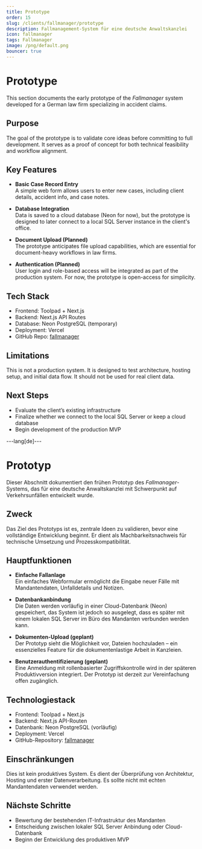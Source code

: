 ```yaml
---
title: Prototype
order: 15
slug: /clients/fallmanager/prototype
description: Fallmanagement-System für eine deutsche Anwaltskanzlei
icon: fallmanager
tags: Fallmanager
image: /png/default.png
bouncer: true
---
```


# Prototype

This section documents the early prototype of the _Fallmanager_ system developed for a German law firm specializing in accident claims.

## Purpose

The goal of the prototype is to validate core ideas before committing to full development. It serves as a proof of concept for both technical feasibility and workflow alignment.

## Key Features

- **Basic Case Record Entry**  
  A simple web form allows users to enter new cases, including client details, accident info, and case notes.

- **Database Integration**  
  Data is saved to a cloud database (Neon for now), but the prototype is designed to later connect to a local SQL Server instance in the client's office.

- **Document Upload (Planned)**  
  The prototype anticipates file upload capabilities, which are essential for document-heavy workflows in law firms.

- **Authentication (Planned)**  
  User login and role-based access will be integrated as part of the production system. For now, the prototype is open-access for simplicity.

## Tech Stack

- Frontend: Toolpad + Next.js
- Backend: Next.js API Routes
- Database: Neon PostgreSQL (temporary)
- Deployment: Vercel
- GitHub Repo: [fallmanager](https://github.com/javascript-pro/fallmanager)

## Limitations

This is not a production system. It is designed to test architecture, hosting setup, and initial data flow. It should not be used for real client data.

## Next Steps

- Evaluate the client’s existing infrastructure
- Finalize whether we connect to the local SQL Server or keep a cloud database
- Begin development of the production MVP

---lang[de]---

# Prototyp

Dieser Abschnitt dokumentiert den frühen Prototyp des _Fallmanager_-Systems, das für eine deutsche Anwaltskanzlei mit Schwerpunkt auf Verkehrsunfällen entwickelt wurde.

## Zweck

Das Ziel des Prototyps ist es, zentrale Ideen zu validieren, bevor eine vollständige Entwicklung beginnt. Er dient als Machbarkeitsnachweis für technische Umsetzung und Prozesskompatibilität.

## Hauptfunktionen

- **Einfache Fallanlage**  
  Ein einfaches Webformular ermöglicht die Eingabe neuer Fälle mit Mandantendaten, Unfalldetails und Notizen.

- **Datenbankanbindung**  
  Die Daten werden vorläufig in einer Cloud-Datenbank (Neon) gespeichert, das System ist jedoch so ausgelegt, dass es später mit einem lokalen SQL Server im Büro des Mandanten verbunden werden kann.

- **Dokumenten-Upload (geplant)**  
  Der Prototyp sieht die Möglichkeit vor, Dateien hochzuladen – ein essenzielles Feature für die dokumentenlastige Arbeit in Kanzleien.

- **Benutzerauthentifizierung (geplant)**  
  Eine Anmeldung mit rollenbasierter Zugriffskontrolle wird in der späteren Produktivversion integriert. Der Prototyp ist derzeit zur Vereinfachung offen zugänglich.

## Technologiestack

- Frontend: Toolpad + Next.js
- Backend: Next.js API-Routen
- Datenbank: Neon PostgreSQL (vorläufig)
- Deployment: Vercel
- GitHub-Repository: [fallmanager](https://github.com/javascript-pro/fallmanager)

## Einschränkungen

Dies ist kein produktives System. Es dient der Überprüfung von Architektur, Hosting und erster Datenverarbeitung. Es sollte nicht mit echten Mandantendaten verwendet werden.

## Nächste Schritte

- Bewertung der bestehenden IT-Infrastruktur des Mandanten
- Entscheidung zwischen lokaler SQL Server Anbindung oder Cloud-Datenbank
- Beginn der Entwicklung des produktiven MVP
